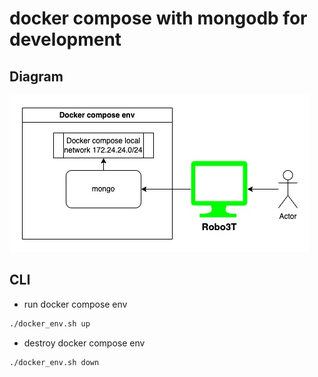 # docker compose with mongodb for development

## Diagram
![Diagram](./Diagram.jpg)

## CLI
- run docker compose env
```bash
./docker_env.sh up
```
- destroy docker compose env
```bash
./docker_env.sh down
```

